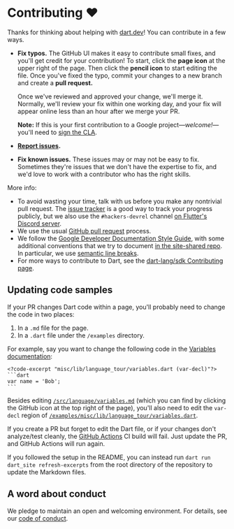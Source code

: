 # Contributing :heart:

Thanks for thinking about helping with [dart.dev][www]!
You can contribute in a few ways.

* **Fix typos.** The GitHub UI makes it easy to contribute small fixes, and
  you'll get credit for your contribution! To start, click the **page icon**
  at the upper right of the page. Then click the **pencil icon** to start
  editing the file. Once you've fixed the typo, commit your changes to a new
  branch and create a **pull request.**

  Once we've reviewed and approved your change, we'll merge it. Normally, we'll
  review your fix within one working day, and your fix will appear online less
  than an hour after we merge your PR.

  **Note:** If this is your first contribution to
  a Google project—_welcome!_—you'll need to [sign the CLA][].

* **[Report issues][].**

* **Fix known issues.** These issues may or may not be easy to fix. Sometimes
  they're issues that we don't have the expertise to fix, and we'd love to
  work with a contributor who has the right skills.

More info:

* To avoid wasting your time, talk with us before you make any nontrivial
  pull request. The [issue tracker][] is a good way to track your progress
  publicly, but we also use the `#hackers-devrel` channel
  [on Flutter's Discord server][].
* We use the usual [GitHub pull request][] process.
* We follow the [Google Developer Documentation Style Guide][],
  with some additional conventions that we try to document
  [in the site-shared repo][].
  In particular, we use [semantic line breaks][].
* For more ways to contribute to Dart, see the
  [dart-lang/sdk Contributing page][].

[dart-lang/sdk Contributing page]: https://github.com/dart-lang/sdk/blob/main/CONTRIBUTING.md
[GitHub pull request]: https://docs.github.com/pull-requests/collaborating-with-pull-requests/proposing-changes-to-your-work-with-pull-requests/about-pull-requests
[Google Developer Documentation Style Guide]: https://developers.google.com/style/
[in the site-shared repo]: https://github.com/dart-lang/site-shared/blob/main/doc
[issue tracker]: https://github.com/dart-lang/site-www/issues
[on Flutter's Discord server]: https://github.com/flutter/flutter/wiki/Chat
[Report issues]: https://github.com/dart-lang/site-www/issues/new/choose
[semantic line breaks]: https://github.com/dart-lang/site-shared/blob/main/doc/writing-for-dart-and-flutter-websites.md#semantic-line-breaks
[sign the CLA]: https://developers.google.com/open-source/cla/individual
[www]: https://dart.dev


## Updating code samples

If your PR changes Dart code within a page,
you'll probably need to change the code in two places:

1. In a `.md` file for the page.
2. In a `.dart` file under the `/examples` directory.

For example, say you want to change the following code in the
[Variables documentation](https://dart.dev/language/variables):

````
<?code-excerpt "misc/lib/language_tour/variables.dart (var-decl)"?>
```dart
var name = 'Bob';
```
````

Besides editing
[`/src/language/variables.md`][]
(which you can find by clicking the GitHub icon at the top right of the page),
you'll also need to edit the `var-decl` region of
[`/examples/misc/lib/language_tour/variables.dart`][].

If you create a PR but forget to edit the Dart file,
or if your changes don't analyze/test cleanly,
the [GitHub Actions][] CI build will fail.
Just update the PR, and GitHub Actions will run again.

If you followed the setup in the README,
you can instead run `dart run dart_site refresh-excerpts`
from the root directory of the repository to update the Markdown files.

[GitHub Actions]: https://docs.github.com/actions/learn-github-actions/understanding-github-actions
[`/src/language/variables.md`]: https://github.com/dart-lang/site-www/blob/main/src/language/variables.md
[`/examples/misc/lib/language_tour/variables.dart`]: https://github.com/dart-lang/site-www/blob/main/examples/misc/lib/language_tour/variables.dart

## A word about conduct

We pledge to maintain an open and welcoming environment.
For details, see our [code of conduct][].

[code of conduct]: https://dart.dev/community/code-of-conduct
